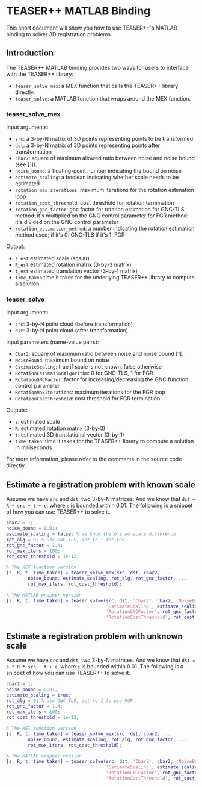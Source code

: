 # TEASER++ MATLAB Binding 
This short document will show you how to use TEASER++'s MATLAB binding to solver 3D registration problems.

## Introduction
The TEASER++ MATLAB binding provides two ways for users to interface with the TEASER++ library:
- `teaser_solve_mex`: a MEX function that calls the TEASER++ library directly.
- `teaser_solve`: a MATLAB function that wraps around the MEX function.

### teaser_solve_mex
Input arguments:
- `src`: a 3-by-N matrix of 3D points representing points to be transformed
- `dst`: a 3-by-N matrix of 3D points representing points after transformation
- `cbar2`: square of maximum allowed ratio between noise and noise bound (see [1]).
- `noise_bound`: a floating-point number indicating the bound on noise
- `estimate_scaling`: a boolean indicating whether scale needs to be estimated
- `rotation_max_iterations`: maximum iterations for the rotation estimation loop
- `rotation_cost_threshold`: cost threshold for rotation termination
- `rotation_gnc_factor`: gnc factor for rotation estimation
                       for GNC-TLS method: it's multiplied on the GNC control parameter
                       for FGR method: it's divided on the GNC control parameter
- `rotation_estimation_method`: a number indicating the rotation estimation method used;
                             if it's 0: GNC-TLS
                             if it's 1: FGR
                             
Output:
- `s_est` estimated scale (scalar)
- `R_est` estimated rotation matrix (3-by-3 matrix)
- `t_est` estimated translation vector (3-by-1 matrix)
- `time_taken` time it takes for the underlying TEASER++ library to compute a solution.
 
### teaser_solve
Input arguments:
- `src`: 3-by-N point cloud (before transformation)
- `dst`: 3-by-N point cloud (after transformation)

Input parameters (name-value pairs): 

- `Cbar2`: square of maximum ratio between noise and noise bound [1].
- `NoiseBound`: maximum bound on noise
- `EstimateScaling`: true if scale is not known, false otherwise
- `RotationEstimationAlgorithm`: 0 for GNC-TLS, 1 for FGR
- `RotationGNCFactor`: factor for increasing/decreasing the GNC function control parameter
- `RotationMaxIterations`: maximum iterations for the FGR loop
- `RotationCostThreshold`: cost threshold for FGR termination

Outputs:
- `s`: estimated scale
- `R`: estimated rotation matrix (3-by-3)
- `t`: estimated 3D translational vector (3-by-1)
- `time_taken`: time it takes for the TEASER++ library to compute a solution in milliseconds.

For more information, please refer to the comments in the source code directly.

## Estimate a registration problem with known scale 
Assume we have `src` and `dst`, two 3-by-N matrices. And we know that `dst = R * src + t + e`, where `e` is bounded within 0.01. The following is a snippet of how you can use TEASER++ to solve it.
```matlab
cbar2 = 1;
noise_bound = 0.01;
estimate_scaling = false; % we know there's no scale difference
rot_alg = 0; % use GNC-TLS, set to 1 for FGR
rot_gnc_factor = 1.4;
rot_max_iters = 100;
rot_cost_threshold = 1e-12;

% The MEX function version
[s, R, t, time_taken] = teaser_solve_mex(src, dst, cbar2, ...
        noise_bound, estimate_scaling, rot_alg, rot_gnc_factor, ...
        rot_max_iters, rot_cost_threshold);

% The MATLAB wrapper version
[s, R, t, time_taken] = teaser_solve(src, dst, 'Cbar2', cbar2, 'NoiseBound', noise_bound, ...
                                     'EstimateScaling', estimate_scaling, 'RotationEstimationAlgorithm', rot_alg, ...
                                     'RotationGNCFactor', rot_gnc_factor, 'RotationMaxIterations', 100, ...
                                     'RotationCostThreshold', rot_cost_threshold);
```

## Estimate a registration problem with unknown scale
Assume we have `src` and `dst`, two 3-by-N matrices. And we know that `dst = s * R * src + t + e`, where `e` is bounded within 0.01. The following is a snippet of how you can use TEASER++ to solve it.
```matlab
cbar2 = 1;
noise_bound = 0.01;
estimate_scaling = true; 
rot_alg = 0; % use GNC-TLS, set to 1 to use FGR
rot_gnc_factor = 1.4;
rot_max_iters = 100;
rot_cost_threshold = 1e-12;

% The MEX function version
[s, R, t, time_taken] = teaser_solve_mex(src, dst, cbar2, ...
        noise_bound, estimate_scaling, rot_alg, rot_gnc_factor, ...
        rot_max_iters, rot_cost_threshold);

% The MATLAB wrapper version
[s, R, t, time_taken] = teaser_solve(src, dst, 'Cbar2', cbar2, 'NoiseBound', noise_bound, ...
                                     'EstimateScaling', estimate_scaling, 'RotationEstimationAlgorithm', rot_alg, ...
                                     'RotationGNCFactor', rot_gnc_factor, 'RotationMaxIterations', 100, ...
                                     'RotationCostThreshold', rot_cost_threshold);
```
